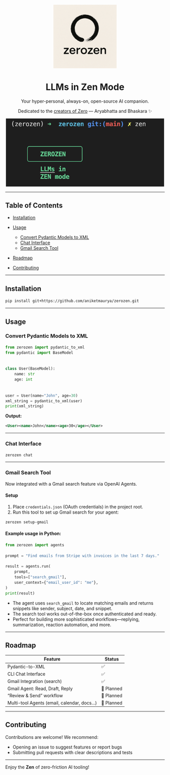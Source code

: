 <center>

<div align="center">

<img src="/assets/zerozen-min.png" alt="zerozen" width="200" />

<br>

# LLMs in Zen Mode

Your hyper-personal, always-on, open-source AI companion.

Dedicated to the [creators of Zero](https://www.open.ac.uk/blogs/MathEd/index.php/2022/08/25/the-men-who-invented-zero/) — Aryabhatta and Bhaskara ✨

<img src="/assets/cli.png" alt="zerozen CLI" width="500" />

</div>

</center>

______________________________________________________________________

## Table of Contents

- [Installation](#installation)

- [Usage](#usage)

  - [Convert Pydantic Models to XML](#convert-pydantic-models-to-xml)
  - [Chat Interface](#chat-interface)
  - [Gmail Search Tool](#gmail-search-tool)

- [Roadmap](#roadmap)

- [Contributing](#contributing)

______________________________________________________________________

## Installation

```bash
pip install git+https://github.com/aniketmaurya/zerozen.git
```

______________________________________________________________________

## Usage

### Convert Pydantic Models to XML

```python
from zerozen import pydantic_to_xml
from pydantic import BaseModel


class User(BaseModel):
    name: str
    age: int


user = User(name="John", age=30)
xml_string = pydantic_to_xml(user)
print(xml_string)
```

**Output:**

```xml
<User><name>John</name><age>30</age></User>
```

______________________________________________________________________

### Chat Interface

```bash
zerozen chat
```

______________________________________________________________________

### Gmail Search Tool

Now integrated with a Gmail search feature via OpenAI Agents.

#### Setup

1. Place `credentials.json` (OAuth credentials) in the project root.
1. Run this tool to set up Gmail search for your agent:

```bash
zerozen setup-gmail
```

#### Example usage in Python:

```python
from zerozen import agents

prompt = "Find emails from Stripe with invoices in the last 7 days."

result = agents.run(
    prompt,
    tools=["search_gmail"],
    user_context={"email_user_id": "me"},
)
print(result)
```

- The agent uses `search_gmail` to locate matching emails and returns snippets like sender, subject, date, and snippet.
- The search tool works out-of-the-box once authenticated and ready.
- Perfect for building more sophisticated workflows—replying, summarization, reaction automation, and more.

______________________________________________________________________

## Roadmap

| Feature                                      | Status     |
| -------------------------------------------- | ---------- |
| Pydantic-to-XML                              | ✅          |
| CLI Chat Interface                           | ✅          |
| Gmail Integration (search)                   | ✅          |
| Gmail Agent: Read, Draft, Reply              | 🔳 Planned |
| “Review & Send” workflow                     | 🔳 Planned |
| Multi-tool Agents (email, calendar, docs...) | 🔳 Planned |

______________________________________________________________________

## Contributing

Contributions are welcome! We recommend:

- Opening an issue to suggest features or report bugs
- Submitting pull requests with clear descriptions and tests

______________________________________________________________________

Enjoy the **Zen** of zero-friction AI tooling!
